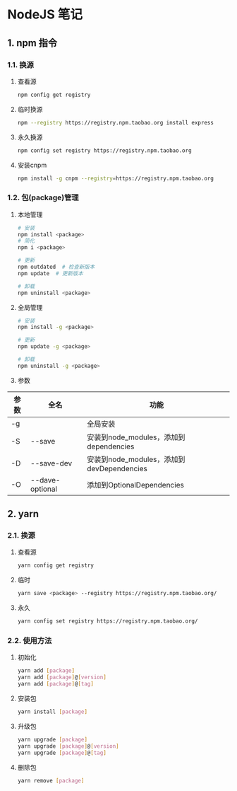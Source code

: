 # NodeJS 笔记

## 1. npm 指令

### 1.1. 换源

1. 查看源

    ```bash
    npm config get registry
    ```

2. 临时换源

    ```bash
    npm --registry https://registry.npm.taobao.org install express
    ```

3. 永久换源

    ```bash
    npm config set registry https://registry.npm.taobao.org
    ```

4. 安装cnpm

    ```bash
    npm install -g cnpm --registry=https://registry.npm.taobao.org
    ```

### 1.2. 包(package)管理

1. 本地管理

    ```bash
    # 安装
    npm install <package>
    # 简化
    npm i <package>

    # 更新
    npm outdated  # 检查新版本
    npm update  # 更新版本

    # 卸载
    npm uninstall <package>
    ```

2. 全局管理

    ```bash
    # 安装
    npm install -g <package>

    # 更新
    npm update -g <package>

    # 卸载
    npm uninstall -g <package>
    ```

3. 参数

| 参数 | 全名            | 功能                                      |
| ---- | --------------- | ----------------------------------------- |
| -g   |                 | 全局安装                                  |
| -S   | --save          | 安装到node_modules，添加到dependencies    |
| -D   | --save-dev      | 安装到node_modules，添加到devDependencies |
| -O   | --dave-optional | 添加到OptionalDependencies                |

## 2. yarn

### 2.1. 换源

1. 查看源

    ```bash
    yarn config get registry
    ```

2. 临时

    ```bash
    yarn save <package> --registry https://registry.npm.taobao.org/
    ```

3. 永久

    ```bash
    yarn config set registry https://registry.npm.taobao.org/
    ```

### 2.2. 使用方法

1. 初始化

    ```bash
    yarn add [package]
    yarn add [package]@[version]
    yarn add [package]@[tag]
    ```

2. 安装包

    ```bash
    yarn install [package]
    ```

3. 升级包

    ```bash
    yarn upgrade [package]
    yarn upgrade [package]@[version]
    yarn upgrade [package]@[tag]
    ```

4. 删除包

    ```bash
    yarn remove [package]
    ```
